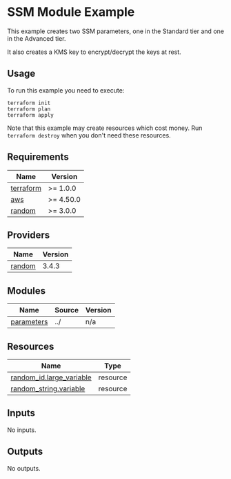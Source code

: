 # SSM Module Example

This example creates two SSM parameters, one in the Standard tier and one in the Advanced tier.

It also creates a KMS key to encrypt/decrypt the keys at rest.

## Usage

To run this example you need to execute:

```shell
terraform init
terraform plan
terraform apply
```

Note that this example may create resources which cost money. Run `terraform destroy` when you don't need these resources.

<!-- BEGINNING OF PRE-COMMIT-TERRAFORM DOCS HOOK -->
## Requirements

| Name | Version |
|------|---------|
| <a name="requirement_terraform"></a> [terraform](#requirement\_terraform) | >= 1.0.0 |
| <a name="requirement_aws"></a> [aws](#requirement\_aws) | >= 4.50.0 |
| <a name="requirement_random"></a> [random](#requirement\_random) | >= 3.0.0 |

## Providers

| Name | Version |
|------|---------|
| <a name="provider_random"></a> [random](#provider\_random) | 3.4.3 |

## Modules

| Name | Source | Version |
|------|--------|---------|
| <a name="module_parameters"></a> [parameters](#module\_parameters) | ../ | n/a |

## Resources

| Name | Type |
|------|------|
| [random_id.large_variable](https://registry.terraform.io/providers/hashicorp/random/latest/docs/resources/id) | resource |
| [random_string.variable](https://registry.terraform.io/providers/hashicorp/random/latest/docs/resources/string) | resource |

## Inputs

No inputs.

## Outputs

No outputs.
<!-- END OF PRE-COMMIT-TERRAFORM DOCS HOOK -->
